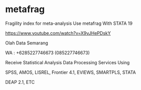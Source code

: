 # metafrag
Fragility index for meta-analysis Use metafrag With STATA 19

https://www.youtube.com/watch?v=X9vJHePDskY

Olah Data Semarang

WA : +6285227746673 (085227746673)

Receive Statistical Analysis Data Processing Services Using

SPSS, AMOS, LISREL, Frontier 4.1, EVIEWS, SMARTPLS, STATA

DEAP 2.1, ETC
